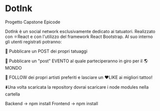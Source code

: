 # DotInk
Progetto Capstone Epicode

DotInk è un social network esclusivamente dedicato ai tatuatori. Realizzato con ⚛️React e con l'utilizzo del framework React Bootstrap. Al suo interno gli utenti registrati potranno:

📝 Pubblicare un POST dei propri tatuaggi

📅 Pubblicare un "post" EVENTO al quale parteciperanno in giro per il 🌎MONDO

👤 FOLLOW dei propri artisti preferiti e lasciare un ❤️LIKE ai migliori tattoo!

⬇️Una volta scaricata la repository dovrai scaricare i node modules nella cartella

Backend -> npm install
Frontend -> npm install
